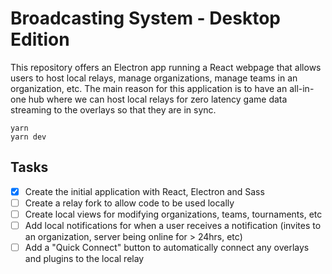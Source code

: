 # Broadcasting System - Desktop Edition

This repository offers an Electron app running a React webpage that allows users to host local relays, manage organizations, manage teams in an organization, etc. The main reason for this application is to have an all-in-one hub where we can host local relays for zero latency game data streaming to the overlays so that they are in sync.

```
yarn
yarn dev
```

## Tasks

- [X] Create the initial application with React, Electron and Sass
- [ ] Create a relay fork to allow code to be used locally
- [ ] Create local views for modifying organizations, teams, tournaments, etc
- [ ] Add local notifications for when a user receives a notification (invites to an organization, server being online for > 24hrs, etc)
- [ ] Add a "Quick Connect" button to automatically connect any overlays and plugins to the local relay